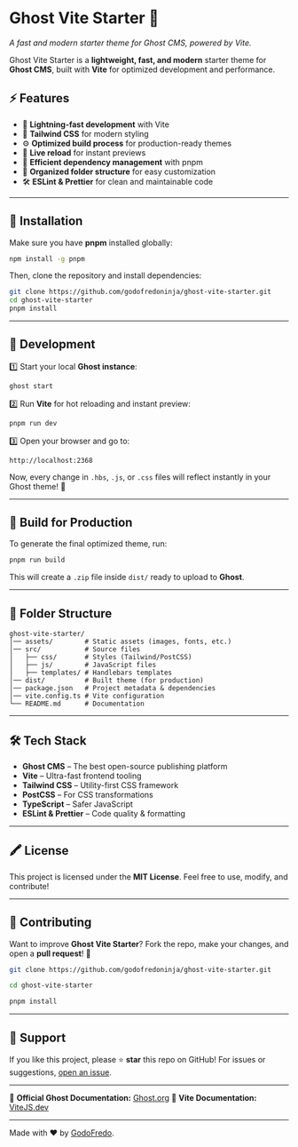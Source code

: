 # Ghost Vite Starter 🚀

_A fast and modern starter theme for Ghost CMS, powered by Vite._

Ghost Vite Starter is a **lightweight, fast, and modern** starter theme for **Ghost CMS**, built with **Vite** for optimized development and performance.

## ⚡ Features

- 🚀 **Lightning-fast development** with Vite
- 🎨 **Tailwind CSS** for modern styling
- ⚙️ **Optimized build process** for production-ready themes
- 🔄 **Live reload** for instant previews
- 🛂 **Efficient dependency management** with pnpm
- 📁 **Organized folder structure** for easy customization
- 🛠 **ESLint & Prettier** for clean and maintainable code

---

## 👥 Installation

Make sure you have **pnpm** installed globally:

```sh
npm install -g pnpm
```

Then, clone the repository and install dependencies:

```sh
git clone https://github.com/godofredoninja/ghost-vite-starter.git
cd ghost-vite-starter
pnpm install
```

---

## 🚀 Development

1️⃣ Start your local **Ghost instance**:

```sh
ghost start
```

2️⃣ Run **Vite** for hot reloading and instant preview:

```sh
pnpm run dev
```

3️⃣ Open your browser and go to:

```
http://localhost:2368
```

Now, every change in `.hbs`, `.js`, or `.css` files will reflect instantly in your Ghost theme! 🎉

---

## 🛂 Build for Production

To generate the final optimized theme, run:

```sh
pnpm run build
```

This will create a `.zip` file inside `dist/` ready to upload to **Ghost**.

---

## 📁 Folder Structure

```
ghost-vite-starter/
│── assets/        # Static assets (images, fonts, etc.)
│── src/           # Source files
│   ├── css/       # Styles (Tailwind/PostCSS)
│   ├── js/        # JavaScript files
│   ├── templates/ # Handlebars templates
│── dist/          # Built theme (for production)
│── package.json   # Project metadata & dependencies
│── vite.config.ts # Vite configuration
└── README.md      # Documentation
```

---

## 🛠 Tech Stack

- **Ghost CMS** – The best open-source publishing platform
- **Vite** – Ultra-fast frontend tooling
- **Tailwind CSS** – Utility-first CSS framework
- **PostCSS** – For CSS transformations
- **TypeScript** – Safer JavaScript
- **ESLint & Prettier** – Code quality & formatting

---

## 🖍 License

This project is licensed under the **MIT License**.
Feel free to use, modify, and contribute!

---

## 👤 Contributing

Want to improve **Ghost Vite Starter**?
Fork the repo, make your changes, and open a **pull request**! 🚀

```sh
git clone https://github.com/godofredoninja/ghost-vite-starter.git

cd ghost-vite-starter

pnpm install
```

---

## 📢 Support

If you like this project, please ⭐ **star** this repo on GitHub!
For issues or suggestions, [open an issue](https://github.com/godofredoninja/ghost-vite-starter/issues).

---

🔗 **Official Ghost Documentation:** [Ghost.org](https://ghost.org/docs/)
🔗 **Vite Documentation:** [ViteJS.dev](https://vitejs.dev/)

---

Made with ❤️ by [GodoFredo](https://godofredo.ninja).
